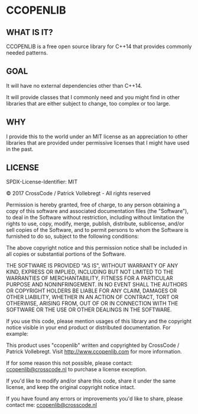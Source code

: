 # CCOPENLIB
## WHAT IS IT?

CCOPENLIB is a free open source library for C++14 that provides commonly needed patterns.

## GOAL

It will have no external dependencies other than C++14. 

It will provide classes that I commonly need and you might find in other libraries that are either subject to change, too complex or too large. 

## WHY

I provide this to the world under an MIT license as an appreciation to other libraries that are provided under permissive licenses that I might have used in the past. 

## LICENSE
SPDX-License-Identifier: MIT	

© 2017 CrossCode / Patrick Vollebregt - All rights reserved
		
Permission is hereby granted, free of charge, to any person obtaining a copy of this software and associated documentation files (the "Software"), to deal in the Software without restriction, including without limitation the rights to use, copy, modify, merge, publish, distribute, sublicense, and/or sell copies of the Software, and to permit persons to whom the Software is furnished to do so, subject to the following conditions:

The above copyright notice and this permission notice shall be included in all copies or substantial portions of the Software.

THE SOFTWARE IS PROVIDED "AS IS", WITHOUT WARRANTY OF ANY KIND, EXPRESS OR IMPLIED, INCLUDING BUT NOT LIMITED TO THE WARRANTIES OF MERCHANTABILITY, FITNESS FOR A PARTICULAR PURPOSE AND NONINFRINGEMENT. IN NO EVENT SHALL THE AUTHORS OR COPYRIGHT HOLDERS BE LIABLE FOR ANY CLAIM, DAMAGES OR OTHER LIABILITY, WHETHER IN AN ACTION OF CONTRACT, TORT OR OTHERWISE, ARISING FROM, OUT OF OR IN CONNECTION WITH THE SOFTWARE OR THE USE OR OTHER DEALINGS IN THE SOFTWARE.

If you use this code, please mention usages of this library and the copyright notice visible in your end product or distributed documentation. For example:

This product uses "ccopenlib" written and copyrighted by CrossCode / Patrick Vollebregt. Visit http://www.ccopenlib.com for more information.
		
If for some reason this not possible, please contact: ccopenlib@crosscode.nl to purchase a license exception.

If you'd like to modify and/or share this code, share it under the same license, and keep the original copyright notice intact.

If you have found any errors or improvements you'd like to share, please contact me: ccopenlib@crosscode.nl
